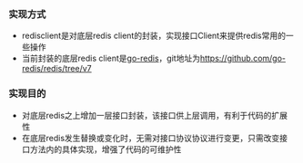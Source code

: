 ### 实现方式
 - redisclient是对底层redis client的封装，实现接口Client来提供redis常用的一些操作
 - 当前封装的底层redis client是[go-redis](https://github.com/go-redis/redis/tree/v7)，git地址为<https://github.com/go-redis/redis/tree/v7>

### 实现目的
- 对底层redis之上增加一层接口封装，该接口供上层调用，有利于代码的扩展性
- 在底层redis发生替换或变化时，无需对接口协议协议进行变更，只需改变接口方法内的具体实现，增强了代码的可维护性


